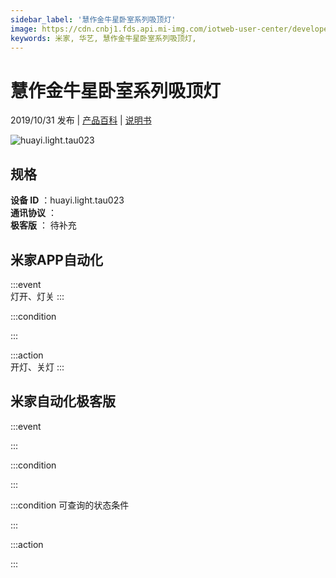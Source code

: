 ```yaml
---
sidebar_label: '慧作金牛星卧室系列吸顶灯'
image: https://cdn.cnbj1.fds.api.mi-img.com/iotweb-user-center/developer_1679047652969rAqWMCbc.png?GalaxyAccessKeyId=AKVGLQWBOVIRQ3XLEW&Expires=9223372036854775807&Signature=NztOZqEADyNsQNA9aykAd8BQxTI=
keywords: 米家, 华艺, 慧作金牛星卧室系列吸顶灯, 
---
```

# 慧作金牛星卧室系列吸顶灯

2019/10/31 发布 | [产品百科](https://home.mi.com/webapp/content/baike/product/index.html?model=huayi.light.tau023/) | [说明书](https://home.mi.com/views/introduction.html?model=huayi.light.tau023&region=cn)

![huayi.light.tau023](https://cdn.cnbj1.fds.api.mi-img.com/iotweb-user-center/developer_1679047652969rAqWMCbc.png?GalaxyAccessKeyId=AKVGLQWBOVIRQ3XLEW&Expires=9223372036854775807&Signature=NztOZqEADyNsQNA9aykAd8BQxTI=)

## 规格  
> 
**设备 ID** ：huayi.light.tau023  
**通讯协议** ：  
**极客版**  ： 待补充 


## 米家APP自动化  

:::event  
灯开、灯关
:::

:::condition  

:::

:::action   
开灯、关灯
:::

## 米家自动化极客版  

:::event  

:::

:::condition  

:::

:::condition 可查询的状态条件  

:::

:::action  

:::

        
